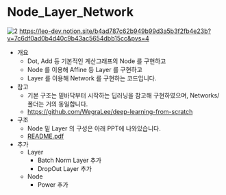 # Node_Layer_Network
![2](https://github.com/dinleo/Node_Layer_Network/assets/81561645/11e17dcd-1fc2-42f2-9663-05fa1e10f759)
https://leo-dev.notion.site/b4ad787c62b949b99d3a5b3f2fb4e23b?v=7c6df0ad0b4d40c9b43ac5654dbb15cc&pvs=4
- 개요
  - Dot, Add 등 기본적인 계산그래프의 Node 를 구현하고
  - Node 를 이용해 Affine 등 Layer 를 구현하고
  - Layer 를 이용해 Network 를 구현하는 코드입니다.
- 참고
  - 기본 구조는 밑바닥부터 시작하는 딥러닝을 참고해 구현하였으며, Networks/ 폴더는 거의 동일합니다.
  - https://github.com/WegraLee/deep-learning-from-scratch  
- 구조
  - Node 밑 Layer 의 구성은 아래 PPT에 나와있습니다.
  - [README.pdf](https://github.com/dinleo/Node_Layer_Network/files/12300985/README.pdf)
- 추가
  - Layer 
    - Batch Norm Layer 추가
    - DropOut Layer 추가
  - Node
    - Power 추가
